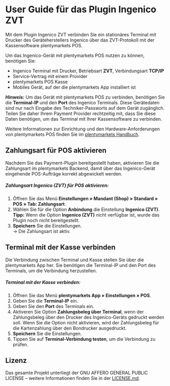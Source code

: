 # User Guide für das Plugin Ingenico ZVT

Mit dem Plugin Ingenico ZVT verbinden Sie ein stationäres Terminal mit Drucker des Geräteherstellers Ingenico über das ZVT-Protokoll mit der Kassensoftware plentymarkets POS. 

Um das Ingenico-Gerät mit plentymarkets POS nutzen zu können, benötigen Sie:

* Ingenico Terminal mit Drucker, Betriebsart **ZVT**, Verbindungsart **TCP/IP**
* Service-Vertrag mit einem Provider
* plentymarkets POS Kasse
* Mobiles Gerät, auf der die plentymarkets App installiert ist

<div class="alert alert-warning" role="alert">
   <strong><i>Hinweis:</strong></i> Um das Gerät mit plentymarkets POS zu verbinden, benötigen Sie die <b>Terminal-IP</b> und den <b>Port</b> des Ingenico Terminals. Diese Gerätedaten sind nur nach Eingabe des Techniker-Passworts auf dem Gerät zugänglich. Teilen Sie daher Ihrem Payment Provider rechtzeitig mit, dass Sie diese Daten benötigen, um das Terminal mit Ihrer Kassensoftware zu verbinden.
</div>

Weitere Informationen zur Einrichtung und den Hardware-Anforderungen von plentymarkets POS finden Sie im [plentymarkets Handbuch](https://knowledge.plentymarkets.com/omni-channel/pos/pos-einrichten).

<div class="container-toc"></div>

## Zahlungsart für POS aktivieren

Nachdem Sie das Payment-Plugin bereitgestellt haben, aktivieren Sie die Zahlungsart im plentymarkets Backend, damit über das Ingenico-Gerät eingehende POS-Aufträge korrekt abgewickelt werden.

##### Zahlungsart Ingenico (ZVT) für POS aktivieren:

1. Öffnen Sie das Menü **Einstellungen » Mandant (Shop) » Standard » POS » Tab: Zahlungsart**.
2. Wählen Sie für die Option **Anbindung** die Einstellung **Ingenico (ZVT)**.<br />
**__Tipp:__** Wenn die Option **Ingenico (ZVT)** nicht verfügbar ist, wurde das Plugin noch nicht bereitgestellt.
3. **Speichern** Sie die Einstellungen.<br />
→ Die Zahlungsart ist aktiv.

## Terminal mit der Kasse verbinden

Die Verbindung zwischen Terminal und Kasse stellen Sie über die plentymarkets App her. Sie benötigen die Terminal-IP und den Port des Terminals, um die Verbindung herzustellen.

##### Terminal mit der Kasse verbinden:

1. Öffnen Sie das Menü **plentymarkets App  » Einstellungen » POS**.
2. Geben Sie die **Terminal-IP** ein.
3. Geben Sie den **Port** des Terminals ein.
4. Aktiveren Sie Option **Zahlungsbeleg über Terminal**, wenn der Zahlungsbeleg über den Drucker des Ingenico-Geräts  gedruckt werden soll. Wenn Sie die Option nicht aktivieren, wird der Zahlungsbeleg für die Kartenzahlung über den Bondrucker ausgedruckt.
5. **Speichern** Sie die Einstellungen.
6. Tippen Sie auf **Terminal-Verbindung testen**, um die Verbindung zu prüfen.

## Lizenz

Das gesamte Projekt unterliegt der GNU AFFERO GENERAL PUBLIC LICENSE – weitere Informationen finden Sie in der [LICENSE.md](https://github.com/plentymarkets/plugin-etsy/blob/master/LICENSE.md).
